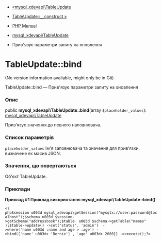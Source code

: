 - [«mysql_xdevapi\TableUpdate](class.mysql-xdevapi-tableupdate.md)
- [TableUpdate::\_\_construct
»](mysql-xdevapi-tableupdate.construct.md)

- [PHP Manual](index.md)
- [mysql_xdevapi\TableUpdate](class.mysql-xdevapi-tableupdate.md)
- Прив'язує параметри запиту на оновлення

# TableUpdate::bind

(No version information available, might only be in Git)

TableUpdate::bind — Прив'язує параметри запиту на оновлення

### Опис

public **mysql_xdevapi\TableUpdate::bind**(array `$placeholder_values`):
[mysql_xdevapi\TableUpdate](class.mysql-xdevapi-tableupdate.md)

Прив'язує значення до певного наповнювача.

### Список параметрів

`placeholder_values`
Ім'я заповнювача та значення для прив'язки, визначене як масив JSON.

### Значення, що повертаються

Об'єкт TableUpdate.

### Приклади

**Приклад #1 Приклад використання **mysql_xdevapi\TableUpdate::bind()****

` <?php$session u003d mysql_xdevapi\getSession("mysqlx://user:password@localhost");$schema u003d $session->getSchema("addressbook");$table  u003d $schema->getTable("names" );$table->update() ->set('status', 'admin')  ->where('name u003d :name and age > :age') ->bind(['name' u003d> 'Bernie') , 'age' u003d> 2000]) ->execute();?> `
